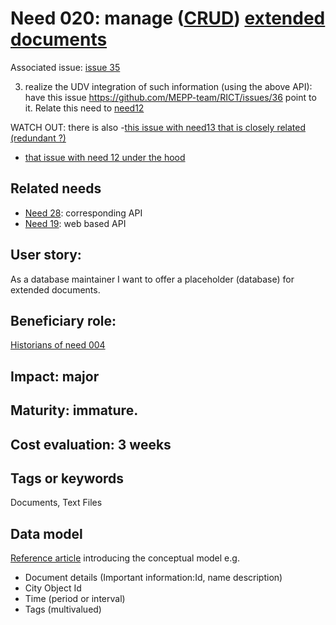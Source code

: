 # Need 020: manage ([CRUD](https://en.wikipedia.org/wiki/Create,_read,_update_and_delete)) [extended documents](https://github.com/MEPP-team/RICT/blob/master/Doc/Devel/Needs/Definitions.md#extended-document) 

Associated issue: [issue 35](https://github.com/MEPP-team/RICT/issues/35)


 3. realize the UDV integration of such information (using the above API): have this issue https://github.com/MEPP-team/RICT/issues/36 point to it.
 Relate this need to [need12](https://github.com/MEPP-team/RICT/blob/master/Doc/Devel/Needs/Need012.md)

WATCH OUT: there is also 
  -[this issue with need13 that is closely related (redundant ?)](https://github.com/MEPP-team/RICT/issues/4)
  - [that issue  with need 12 under the hood](https://github.com/MEPP-team/RICT/issues/36)

## Related needs
 - [Need 28](https://github.com/MEPP-team/RICT/blob/master/Doc/Devel/Needs/Need028.md): corresponding API
 - [Need 19](https://github.com/MEPP-team/RICT/blob/master/Doc/Devel/Needs/Need029.md): web based API

## User story:
As a database maintainer I want to offer a placeholder (database) for extended documents.

## Beneficiary role:
[Historians of need 004](https://github.com/MEPP-team/RICT/blob/master/Doc/Devel/Needs/Need004.md)

## Impact: major

## Maturity: immature.

## Cost evaluation: 3 weeks

## Tags or keywords
Documents, Text Files

## Data model
[Reference article](https://liris.cnrs.fr/vcity/wiki/lib/exe/fetch.php?media=papers:historicaldocuments.pdf) introducing the conceptual model e.g.
* Document details (Important information:Id, name description)
* City Object Id
* Time (period or interval)
* Tags (multivalued)

